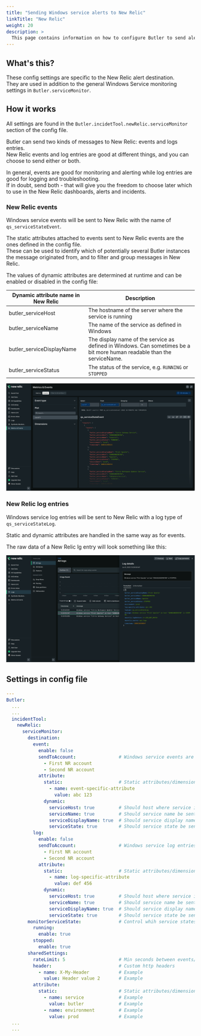 ```yaml
---
title: "Sending Windows service alerts to New Relic"
linkTitle: "New Relic"
weight: 20
description: >
  This page contains information on how to configure Butler to send alerts messages to New Relic when Windows services stop or start.
---
```


## What's this?

These config settings are specific to the New Relic alert destination.  
They are used in addition to the general Windows Service monitoring settings in `Butler.serviceMonitor`.

## How it works

All settings are found in the `Butler.incidetTool.newRelic.serviceMonitor` section of the config file.

Butler can send two kinds of messages to New Relic: events and logs entries.  
New Relic events and log entries are good at different things, and you can choose to send either or both.

In general, events are good for monitoring and alerting while log entries are good for logging and troubleshooting.  
If in doubt, send both - that will give you the freedom to choose later which to use in the New Relic dashboards, alerts and incidents.

### New Relic events

Windows service events will be sent to New Relic with the name of `qs_serviceStateEvent`.

The static attributes attached to events sent to New Relic events are the ones defined in the config file.  
These can be used to identify which of potentially several Butler instances the message originated from, and to filter and group messages in New Relic.

The values of dynamic attributes are determined at runtime and can be enabled or disabled in the config file:

| Dynamic attribute name in New Relic | Description                                                                                                             |
| ----------------------------------- | ----------------------------------------------------------------------------------------------------------------------- |
| butler_serviceHost                  | The hostname of the server where the service is running                                                                 |
| butler_serviceName                  | The name of the service as defined in Windows                                                                           |
| butler_serviceDisplayName           | The display name of the service as defined in Windows. Can sometimes be a bit more human readable than the serviceName. |
| butler_serviceStatus                | The status of the service, e.g. `RUNNING` or `STOPPED`                                                                  |

![New Relic event for a Windows service alert message](butler-win-svc-monitor-new-relic-event-1.png "New Relic event for a Windows service alert message")

### New Relic log entries

Windows service log entries will be sent to New Relic with a log type of `qs_serviceStateLog`.

Static and dynamic attributes are handled in the same way as for events.

The raw data of a New Relic lg entry will look something like this:

![New Relic log entry for a Windows service alert message](butler-win-svc-monitor-new-relic-log-1.png "New Relic log entry for a Windows service alert message")

## Settings in config file

```yaml
---
Butler:
  ...
  ...
  incidentTool:
    newRelic:
      serviceMonitor:
        destination:
          event:
            enable: false
            sendToAccount:                # Windows service events are sent to these New Relic accounts
              - First NR account
              - Second NR account
            attribute:
              static:                     # Static attributes/dimensions to attach to events sent to New Relic.
                - name: event-specific-attribute
                  value: abc 123
              dynamic:
                serviceHost: true         # Should host where service is running be sent to New Relic as attribute?
                serviceName: true         # Should service name be sent to New Relic as attribute?
                serviceDisplayName: true  # Should service display name be sent to New Relic as attribute?
                serviceState: true        # Should service state be sent to New Relic as attribute?
          log:
            enable: false
            sendToAccount:                # Windows service log entries are sent to these New Relic accounts
              - First NR account
              - Second NR account
            attribute:
              static:                     # Static attributes/dimensions to attach to events sent to New Relic.
                - name: log-specific-attribute
                  value: def 456
              dynamic:
                serviceHost: true         # Should host where service is running be sent to New Relic as attribute?
                serviceName: true         # Should service name be sent to New Relic as attribute?
                serviceDisplayName: true  # Should service display name be sent to New Relic as attribute?
                serviceState: true        # Should service state be sent to New Relic as attribute?
        monitorServiceState:              # Control whih service states are sent to New Relic
          running:
            enable: true
          stopped:
            enable: true
        sharedSettings:
          rateLimit: 5                    # Min seconds between events/logs sent to New Relic for a given host+service. Defaults to 5 minutes.
          header:                         # Custom http headers
            - name: X-My-Header           # Example
              value: Header value 2       # Example
          attribute:
            static:                       # Static attributes/dimensions to attach to events sent to New Relic.
              - name: service             # Example
                value: butler             # Example
              - name: environment         # Example
                value: prod               # Example
  ...
  ...
```
